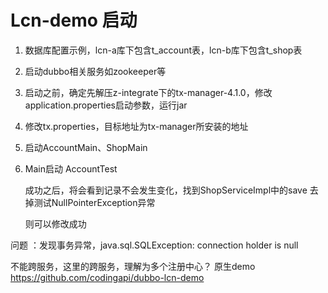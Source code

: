 # Lcn-demo 启动

1. 数据库配置示例，lcn-a库下包含t_account表，lcn-b库下包含t_shop表

2. 启动dubbo相关服务如zookeeper等

3. 启动之前，确定先解压z-integrate下的tx-manager-4.1.0，修改application.properties启动参数，运行jar

4. 修改tx.properties，目标地址为tx-manager所安装的地址

5. 启动AccountMain、ShopMain

6. Main启动 AccountTest

   成功之后，将会看到记录不会发生变化，找到ShopServiceImpl中的save 去掉测试NullPointerException异常

   则可以修改成功

问题 ：发现事务异常，java.sql.SQLException: connection holder is null

不能跨服务，这里的跨服务，理解为多个注册中心？
原生demo https://github.com/codingapi/dubbo-lcn-demo